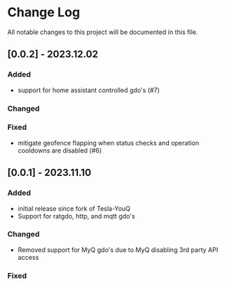 # Change Log
All notable changes to this project will be documented in this file.

## [0.0.2] - 2023.12.02

### Added
- support for home assistant controlled gdo's (#7)
 
### Changed
 
### Fixed
- mitigate geofence flapping when status checks and operation cooldowns are disabled (#6)
 
## [0.0.1] - 2023.11.10
 
### Added
- initial release since fork of Tesla-YouQ
- Support for ratgdo, http, and mqtt gdo's
 
### Changed
- Removed support for MyQ gdo's due to MyQ disabling 3rd party API access
 
### Fixed
